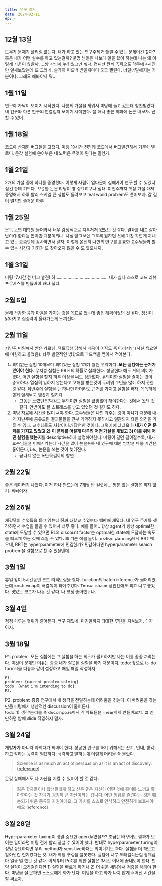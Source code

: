 ```yaml
---
title: 연구 일기
date: 2024-02-11
ep: 4
---
```


## 12월 13일

도무지 문제가 풀리질 않는다. 내가 하고 있는 연구주제가 풀릴 수 있는 문제이긴 할까? 혹은 내가 어떤 실수를 하고 있는걸까?
분명 남들은 나보다 일을 많이 하는데 나는 왜 이렇게 기운이 없을까.
그냥 가만히 누워있고만 싶다. 컨디션 관리 목적으로 하루에 4시간만 일해보았는데 또 그러네.
솔직히 피드백 받을때마다 쿡쿡 찔린다. 너덜너덜해지는 기분이다.
그래도 해봐야지 뭐..

## 1월 11일

연구에 가닥이 보이기 시작한다. 나름의 가설을 세워서 미팅에 들고 갔는데 칭찬받았다.
내 연구와 다른 연구의 연결점이 보이기 시작한다. 잘 해서 좋은 학회에 논문 내보자. 넌 할 수 있어.

## 1월 18일

코드에 산재한 버그들을 고쳤다.
미팅 10시간 전인데 코드에서 버그발견해서 기분이 별로다.
온갖 실험에 쏟아부은 내 노력은 무엇이 된다는 말인가.

## 1월 21일

2개의 가설 중에 하나를 증명했다. 이렇게 사람이 업다운이 심해서야 연구 할 수 있겠냐 싶긴 한데 기쁘다. 꾸준한 논문 리딩이 참 중요하구나 싶다.
이번주까지 핵심 가설 마저 증명해서 하루 빨리 스케일 큰 실험도 돌려보고 real world problem도 풀어보자. 갈 길이 멀지만 즐거운 하루.

## 1월 25일

문득 보면 대학원 들어와서 너무 감정적으로 치우쳐저 있었던 것 같다. 결과를 내고 살아남아야 한다는 압박감 때문이려나. 사실 알고보면 그토록 원하던 것에 가장 가깝게 지내고 있는 요즘인데 감사하면서 살자. 이렇게 온전히 나만의 연구를 훌륭한 교수님들과 할 수 있는 시간과 기회가 또 찾아오지 않을 수 도 있으니까.

## 1월 31일

미팅 17시간 전 버그 발견! 하........................................... 내가 싫다
스스로 코드 리뷰 프로세스를 만들어야 하나 싶다.

## 2월 5일

올해 건강한 몸과 마음을 가지는 것을 목표로 했는데 좋은 계획이었던 것 같다. 정신이 맑아지고 집중력이 올라가는게 느껴진다.

## 2월 11일

지난주 미팅에서 받은 가르침. 팩트폭행 당해서 마음이 아직도 좀 아리지만 (사실 목요일에 미팅하고 울었음). 너무 발전적인 방향으로 피드백을 받아서 적어본다.
1. 의미없는 실험 10개보다 의미있는 실험 1개가 훨씬 유익하다. **모든 실험에는 근거가 있어야 한다.** 무지성 실험은 99%의 확률로 실패한다. 성공한다 해도 거의 의미가 없다. 어떤 실험을 할지 하루 이상을 써도 상관없다. 무의미한 실험을 줄이는 것이 중요하다. 열심히 일하지 않는다고 오해를 받는것이 두려워 고민을 많이 하지 못한 것 같다. 이번주에 실험을 단 하나만 하더라도 근거를 가지고 실험을 하자. 똑똑하게 먼저 일해보고 열심히 일하자.
    * 그동안 느꼈던 압박감도 무의미한 실험을 끊임없이 해야한다는 것에서 왔던 것 같다. 안받아도 될 스트레스를 받고 있었던 것 같기도 하다.
2. 미팅 자료에 시간을 많이 써야 한다. 교수님들은 나만 봐주는 것이 아니기 때문에 내가 지난주에 공유드린 결과물들을 전부 기억하지 못하시고 일관되지 않은 의견을 가질 수 있다. 교수님들도 사람이니까 당연한 것이다. 그렇기에 더더욱 **1) 내가 어떤 문제를 가지고 있었고 2) 이 문제를 어떻게 다루려 어떤 가설을 세웠고 3) 이를 위해 어떤 실험을 했는지**를 descriptive하게 설명해야한다. 미팅이 길면 길어질수록, 내가 교수님들을 이해시키는데 시간을 많이 쏟을수록 내 연구에 대한 방향을 다룰 시간은 줄어든다, i.e., 논문을 쓰는 것이 늦어진다.
    * 끝나지 않는 폭탄목걸이의 향연.

## 2월 22일

좋은 데이터가 나왔다. 이거 하나 만드는데 7개월 반 걸렸네... 명분 없는 실험은 하지 않기. 되뇌이자.

## 2월 26일

개강맞이 수업들을 듣고 있는데 진짜 대학교 수업보다 백만배 재밌다. 내 연구 주제를 생각하면서 수업을 들을 수 있어서 너무 좋다. 예를 들어.. 항상 agent가 항상 optimal한 state에 도달할 수 있으면 RL의 discount factor는 optimal한 state에 도달하는 속도를 빠르게 하는 것에 쓰일 수 있다. 또 다른 예를 들어.. motion planning에서 RRT 배우네, RRT는 hyperparameter에 민감한가? 민감하다면 hyperparameter search problem을 실험으로 할 수 있을텐데.

## 3월 1일

휴일 맞이 5시간동안 코드 리팩토링을 했다. function의 batch inference가 골머리였는데 torch.vmap이 해결책이 되어주었다. Tensor shape 상관안해도 되고 너무 좋았다. 맛있는 코드가 나온 것 같다. 나 코딩 좋아했구나.

## 3월 4일

점점 미루는 행위가 줄어든다. 연구 재밌네. 마감일까지 최대한 루틴을 지켜보자. 아자 아자.

## 3월 18일

P1. 
problem: 모든 실험에는 그 실험을 하는 의도가 필요하지만 나는 이를 종종 까먹는다. 이것이 문제인 이유는 종종 내가 잘못된 실험을 하기 때문이다.
todo: 앞으로 to-do format을 다음과 같이 설정하고 매일 매일 작성하자.

```text
P1.
problem: {current problem solving}
todo: {what i'm intending to do}
P2.
```

P2.
problem: 종종 연구에서 내 생각을 전달하는데 어려움을 겪는다. 이 어려움을 겪는 만큼 미팅에서 생산적인 discussion이 줄어든다.  
todo: 1) 생각/논리를 쭉 decompose해서 각 파트들을 linear하게 만들어보자. 2) 왠만하면 밤에 slide 작업하지 말자.

## 3월 24일

개발자가 아니라 과학자가 되어야 한다. 성공한 연구를 하기 위해서는 끈기, 인내, 생각하고 말하는 능력이 필요하다. 생각하고 말하는게 이렇게 어려울 줄 몰랐다.  
> Science is as much an act of persuasion as it is an act of discovery. ([reference](https://matt.might.net/articles/successful-phd-students/))

온갖 실패에서도 나 자신을 지킬 수 있어야 할 것 같다.
> 젊은 학자들이나 학생들에게 하고 싶은 말은 자신이 어떤 것에 흥미를 느끼고 좋아한다는 것 자체가 굉장히 큰 자산이라는 겁니다. 어떤 행위를 즐긴다는 것은 훼손되기 쉬운 종류의 자원이에요. 그 가치를 스스로 인식하고 안전하게 보호해야 해요 ([reference](https://www.chosun.com/national/weekend/2024/03/23/XBMJ23ZGXBGM3EQQBUFJ5RTIGI/)).

## 3월 28일

Hyperparameter tuning이 정말 중요한 agenda였을까? 조금만 바꾸어도 결과가 보이는 일이라면 미팅 전에 빨리 끝낼 수 있어야 했다. 반대로 hyperparameter tuning이 정말 중요하다면 우리 method가 sensitive하다는 의미이기도 하다. 실험을 더 해보고 알아낸건 전자였다는 것. 내가 미팅 구성을 잘못했다. 실험이 너무 오래걸리는걸 핑계삼아 일을 덜 했던 것 같다. 이제부터 PoC를 위한 실험은 3시간 이내에 끝내도록 한다. 만약 실험이 오래걸린다면 1) 실험을 빠르게 하거나 2) 더 쉬운 세팅에서 검증을 해봐야 한다. 미팅을 잘 못하면 스스로에게 화가 난다. 미팅을 하고 화가 나지 않게 주어진 시간을 잘 써보자.

